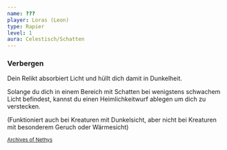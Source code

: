 ```yaml
---
name: ???
player: Loras (Leon)
type: Rapier
level: 1
aura: Celestisch/Schatten
---
```

### Verbergen

Dein Relikt absorbiert Licht und hüllt dich damit in Dunkelheit. 

Solange du dich in einem Bereich mit Schatten bei wenigstens schwachem Licht befindest, kannst du einen Heimlichkeitwurf ablegen um dich zu verstecken.

 (Funktioniert auch bei Kreaturen mit Dunkelsicht, aber nicht bei Kreaturen mit besonderem Geruch oder Wärmesicht)

<sub>[Archives of Nethys](https://2e.aonprd.com/Relics.aspx?ID=62)</sub>